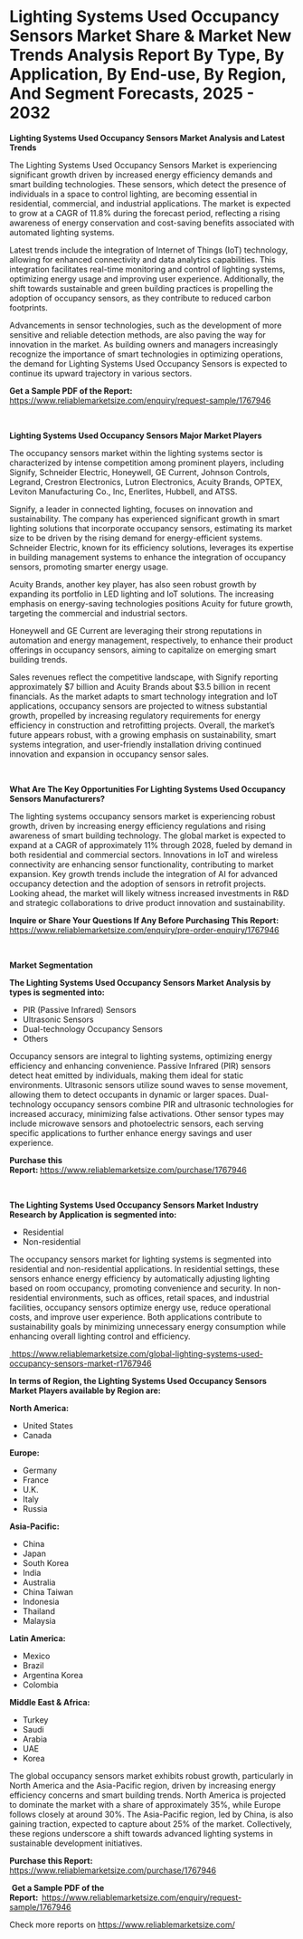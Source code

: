 <p><h1>Lighting Systems Used Occupancy Sensors Market Share & Market New Trends Analysis Report By Type, By Application, By End-use, By Region, And Segment Forecasts, 2025 - 2032</h1></p><p><strong>Lighting Systems Used Occupancy Sensors Market Analysis and Latest Trends</strong></p>
<p><p>The Lighting Systems Used Occupancy Sensors Market is experiencing significant growth driven by increased energy efficiency demands and smart building technologies. These sensors, which detect the presence of individuals in a space to control lighting, are becoming essential in residential, commercial, and industrial applications. The market is expected to grow at a CAGR of 11.8% during the forecast period, reflecting a rising awareness of energy conservation and cost-saving benefits associated with automated lighting systems.</p><p>Latest trends include the integration of Internet of Things (IoT) technology, allowing for enhanced connectivity and data analytics capabilities. This integration facilitates real-time monitoring and control of lighting systems, optimizing energy usage and improving user experience. Additionally, the shift towards sustainable and green building practices is propelling the adoption of occupancy sensors, as they contribute to reduced carbon footprints.</p><p>Advancements in sensor technologies, such as the development of more sensitive and reliable detection methods, are also paving the way for innovation in the market. As building owners and managers increasingly recognize the importance of smart technologies in optimizing operations, the demand for Lighting Systems Used Occupancy Sensors is expected to continue its upward trajectory in various sectors.</p></p>
<p><strong>Get a Sample PDF of the Report:&nbsp;</strong> <a href="https://www.reliablemarketsize.com/enquiry/request-sample/1767946?utm_campaign=1103&utm_medium=2&utm_source=Github&utm_content=ia&utm_term=13022025&utm_id=lighting-systems-used-occupancy-sensors">https://www.reliablemarketsize.com/enquiry/request-sample/1767946</a></p>
<p>&nbsp;</p>
<p><strong>Lighting Systems Used Occupancy Sensors Major Market Players</strong></p>
<p><p>The occupancy sensors market within the lighting systems sector is characterized by intense competition among prominent players, including Signify, Schneider Electric, Honeywell, GE Current, Johnson Controls, Legrand, Crestron Electronics, Lutron Electronics, Acuity Brands, OPTEX, Leviton Manufacturing Co., Inc, Enerlites, Hubbell, and ATSS. </p><p>Signify, a leader in connected lighting, focuses on innovation and sustainability. The company has experienced significant growth in smart lighting solutions that incorporate occupancy sensors, estimating its market size to be driven by the rising demand for energy-efficient systems. Schneider Electric, known for its efficiency solutions, leverages its expertise in building management systems to enhance the integration of occupancy sensors, promoting smarter energy usage.</p><p>Acuity Brands, another key player, has also seen robust growth by expanding its portfolio in LED lighting and IoT solutions. The increasing emphasis on energy-saving technologies positions Acuity for future growth, targeting the commercial and industrial sectors.</p><p>Honeywell and GE Current are leveraging their strong reputations in automation and energy management, respectively, to enhance their product offerings in occupancy sensors, aiming to capitalize on emerging smart building trends. </p><p>Sales revenues reflect the competitive landscape, with Signify reporting approximately $7 billion and Acuity Brands about $3.5 billion in recent financials. As the market adapts to smart technology integration and IoT applications, occupancy sensors are projected to witness substantial growth, propelled by increasing regulatory requirements for energy efficiency in construction and retrofitting projects. Overall, the market’s future appears robust, with a growing emphasis on sustainability, smart systems integration, and user-friendly installation driving continued innovation and expansion in occupancy sensor sales.</p></p>
<p>&nbsp;</p>
<p><strong>What Are The Key Opportunities For Lighting Systems Used Occupancy Sensors Manufacturers?</strong></p>
<p><p>The lighting systems occupancy sensors market is experiencing robust growth, driven by increasing energy efficiency regulations and rising awareness of smart building technology. The global market is expected to expand at a CAGR of approximately 11% through 2028, fueled by demand in both residential and commercial sectors. Innovations in IoT and wireless connectivity are enhancing sensor functionality, contributing to market expansion. Key growth trends include the integration of AI for advanced occupancy detection and the adoption of sensors in retrofit projects. Looking ahead, the market will likely witness increased investments in R&D and strategic collaborations to drive product innovation and sustainability.</p></p>
<p><strong>Inquire or Share Your Questions If Any Before Purchasing This Report:</strong> <a href="https://www.reliablemarketsize.com/enquiry/pre-order-enquiry/1767946?utm_campaign=1103&utm_medium=2&utm_source=Github&utm_content=ia&utm_term=13022025&utm_id=lighting-systems-used-occupancy-sensors">https://www.reliablemarketsize.com/enquiry/pre-order-enquiry/1767946</a></p>
<p>&nbsp;</p>
<p><strong>Market Segmentation</strong></p>
<p><strong>The Lighting Systems Used Occupancy Sensors Market Analysis by types is segmented into:</strong></p>
<p><ul><li>PIR (Passive Infrared) Sensors</li><li>Ultrasonic Sensors</li><li>Dual-technology Occupancy Sensors</li><li>Others</li></ul></p>
<p><p>Occupancy sensors are integral to lighting systems, optimizing energy efficiency and enhancing convenience. Passive Infrared (PIR) sensors detect heat emitted by individuals, making them ideal for static environments. Ultrasonic sensors utilize sound waves to sense movement, allowing them to detect occupants in dynamic or larger spaces. Dual-technology occupancy sensors combine PIR and ultrasonic technologies for increased accuracy, minimizing false activations. Other sensor types may include microwave sensors and photoelectric sensors, each serving specific applications to further enhance energy savings and user experience.</p></p>
<p><strong>Purchase this Report:&nbsp;</strong><a href="https://www.reliablemarketsize.com/purchase/1767946?utm_campaign=1103&utm_medium=2&utm_source=Github&utm_content=ia&utm_term=13022025&utm_id=lighting-systems-used-occupancy-sensors">https://www.reliablemarketsize.com/purchase/1767946</a></p>
<p>&nbsp;</p>
<p><strong>The Lighting Systems Used Occupancy Sensors Market Industry Research by Application is segmented into:</strong></p>
<p><ul><li>Residential</li><li>Non-residential</li></ul></p>
<p><p>The occupancy sensors market for lighting systems is segmented into residential and non-residential applications. In residential settings, these sensors enhance energy efficiency by automatically adjusting lighting based on room occupancy, promoting convenience and security. In non-residential environments, such as offices, retail spaces, and industrial facilities, occupancy sensors optimize energy use, reduce operational costs, and improve user experience. Both applications contribute to sustainability goals by minimizing unnecessary energy consumption while enhancing overall lighting control and efficiency.</p></p>
<p><a href="https://www.reliablemarketsize.com/global-lighting-systems-used-occupancy-sensors-market-r1767946?utm_campaign=1103&utm_medium=2&utm_source=Github&utm_content=ia&utm_term=13022025&utm_id=lighting-systems-used-occupancy-sensors">&nbsp;https://www.reliablemarketsize.com/global-lighting-systems-used-occupancy-sensors-market-r1767946</a></p>
<p><strong>In terms of Region, the Lighting Systems Used Occupancy Sensors Market Players available by Region are:</strong></p>
<p>
    <p> <strong> North America: </strong>
        <ul>
            <li>United States</li>
            <li>Canada</li>
        </ul>
        </p> 
    <p> <strong> Europe: </strong>
        <ul>
            <li>Germany</li>
            <li>France</li>
            <li>U.K.</li>
            <li>Italy</li>
            <li>Russia</li>
        </ul>
        </p> 
    <p> <strong> Asia-Pacific: </strong>
        <ul>
            <li>China</li>
            <li>Japan</li>
            <li>South Korea</li>
            <li>India</li>
            <li>Australia</li>
            <li>China Taiwan</li>
            <li>Indonesia</li>
            <li>Thailand</li>
            <li>Malaysia</li>
        </ul>
        </p> 
    <p> <strong> Latin America: </strong>
        <ul>
            <li>Mexico</li>
            <li>Brazil</li>
            <li>Argentina Korea</li>
            <li>Colombia</li>
        </ul>
        </p> 
    <p> <strong> Middle East & Africa: </strong>
        <ul>
            <li>Turkey</li>
            <li>Saudi</li>
            <li>Arabia</li>
            <li>UAE</li>
            <li>Korea</li>
        </ul>
    </p>
    </p>
<p><p>The global occupancy sensors market exhibits robust growth, particularly in North America and the Asia-Pacific region, driven by increasing energy efficiency concerns and smart building trends. North America is projected to dominate the market with a share of approximately 35%, while Europe follows closely at around 30%. The Asia-Pacific region, led by China, is also gaining traction, expected to capture about 25% of the market. Collectively, these regions underscore a shift towards advanced lighting systems in sustainable development initiatives.</p></p>
<p><strong>Purchase this Report: </strong><a href="https://www.reliablemarketsize.com/purchase/1767946?utm_campaign=1103&utm_medium=2&utm_source=Github&utm_content=ia&utm_term=13022025&utm_id=lighting-systems-used-occupancy-sensors">https://www.reliablemarketsize.com/purchase/1767946</a></p>
<p>&nbsp;<strong>Get a Sample PDF of the Report:&nbsp;&nbsp;</strong><a href="https://www.reliablemarketsize.com/enquiry/request-sample/1767946?utm_campaign=1103&utm_medium=2&utm_source=Github&utm_content=ia&utm_term=13022025&utm_id=lighting-systems-used-occupancy-sensors">https://www.reliablemarketsize.com/enquiry/request-sample/1767946</a></p>
<p><strong></strong></p>
<p>Check more reports on <a href="https://www.reliablemarketsize.com/?utm_campaign=1103&utm_medium=2&utm_source=Github&utm_content=ia&utm_term=13022025&utm_id=lighting-systems-used-occupancy-sensors">https://www.reliablemarketsize.com/</a></p>